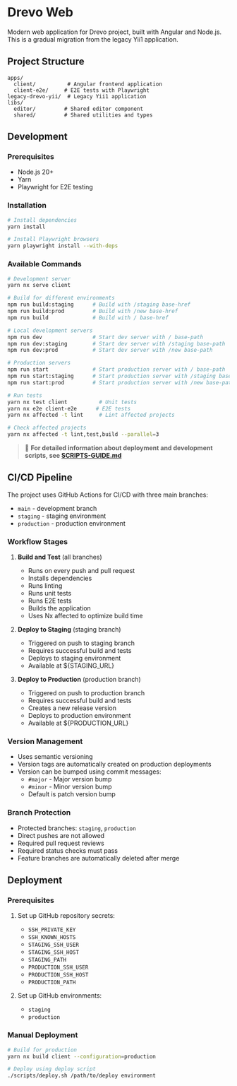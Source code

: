 # Drevo Web

Modern web application for Drevo project, built with Angular and Node.js. This is a gradual migration from the legacy Yii1 application.

## Project Structure

```
apps/
  client/          # Angular frontend application
  client-e2e/     # E2E tests with Playwright
legacy-drevo-yii/  # Legacy Yii1 application
libs/
  editor/         # Shared editor component
  shared/         # Shared utilities and types
```

## Development

### Prerequisites

- Node.js 20+
- Yarn
- Playwright for E2E testing

### Installation

```bash
# Install dependencies
yarn install

# Install Playwright browsers
yarn playwright install --with-deps
```

### Available Commands

```bash
# Development server
yarn nx serve client

# Build for different environments
npm run build:staging      # Build with /staging base-href
npm run build:prod         # Build with /new base-href  
npm run build              # Build with / base-href

# Local development servers
npm run dev                # Start dev server with / base-path
npm run dev:staging        # Start dev server with /staging base-path
npm run dev:prod           # Start dev server with /new base-path

# Production servers
npm run start              # Start production server with / base-path
npm run start:staging      # Start production server with /staging base-path
npm run start:prod         # Start production server with /new base-path

# Run tests
yarn nx test client          # Unit tests
yarn nx e2e client-e2e      # E2E tests
yarn nx affected -t lint     # Lint affected projects

# Check affected projects
yarn nx affected -t lint,test,build --parallel=3
```

> 📖 **For detailed information about deployment and development scripts, see [SCRIPTS-GUIDE.md](./SCRIPTS-GUIDE.md)**

## CI/CD Pipeline

The project uses GitHub Actions for CI/CD with three main branches:

- `main` - development branch
- `staging` - staging environment
- `production` - production environment

### Workflow Stages

1. **Build and Test** (all branches)
   - Runs on every push and pull request
   - Installs dependencies
   - Runs linting
   - Runs unit tests
   - Runs E2E tests
   - Builds the application
   - Uses Nx affected to optimize build time

2. **Deploy to Staging** (staging branch)
   - Triggered on push to staging branch
   - Requires successful build and tests
   - Deploys to staging environment
   - Available at ${STAGING_URL}

3. **Deploy to Production** (production branch)
   - Triggered on push to production branch
   - Requires successful build and tests
   - Creates a new release version
   - Deploys to production environment
   - Available at ${PRODUCTION_URL}

### Version Management

- Uses semantic versioning
- Version tags are automatically created on production deployments
- Version can be bumped using commit messages:
  - `#major` - Major version bump
  - `#minor` - Minor version bump
  - Default is patch version bump

### Branch Protection

- Protected branches: `staging`, `production`
- Direct pushes are not allowed
- Required pull request reviews
- Required status checks must pass
- Feature branches are automatically deleted after merge

## Deployment

### Prerequisites

1. Set up GitHub repository secrets:
   - `SSH_PRIVATE_KEY`
   - `SSH_KNOWN_HOSTS`
   - `STAGING_SSH_USER`
   - `STAGING_SSH_HOST`
   - `STAGING_PATH`
   - `PRODUCTION_SSH_USER`
   - `PRODUCTION_SSH_HOST`
   - `PRODUCTION_PATH`

2. Set up GitHub environments:
   - `staging`
   - `production`

### Manual Deployment

```bash
# Build for production
yarn nx build client --configuration=production

# Deploy using deploy script
./scripts/deploy.sh /path/to/deploy environment
```
